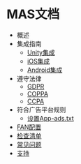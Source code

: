 # MAS文档

<!--ts-->
* 概述
* 集成指南
  * [Unity集成](integration-unity.md)
  * [iOS集成](integration-ios.md)
  * [Android集成](integration-android.md)
* 遵守法律
  * [GDPR](privacy-gdpr.md)
  * [COPPA](privacy-coppa.md)
  * [CCPA](privacy-ccpa.md)
* 符合广告平台规则
  * [设置App-ads.txt](app-ads.md)
* [FAN配置]()
* [检查清单]()
* [常见问题]()
* [支持]()
<!--te-->

